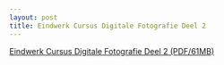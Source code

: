 ```yaml
---
layout: post
title: Eindwerk Cursus Digitale Fotografie Deel 2
---
```


[Eindwerk Cursus Digitale Fotografie Deel 2 (PDF/61MB)](http://dl.getdropbox.com/u/343465/fotografie/eindwerk2.pdf)
